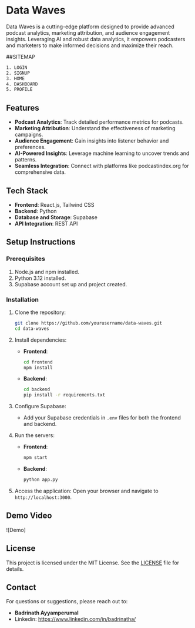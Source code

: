 # Data Waves

Data Waves is a cutting-edge platform designed to provide advanced podcast analytics, marketing attribution, and audience engagement insights. Leveraging AI and robust data analytics, it empowers podcasters and marketers to make informed decisions and maximize their reach.

##SITEMAP

```bash
1. LOGIN
2. SIGNUP
3. HOME
4. DASHBOARD
5. PROFILE
```

## Features

- **Podcast Analytics**: Track detailed performance metrics for podcasts.
- **Marketing Attribution**: Understand the effectiveness of marketing campaigns.
- **Audience Engagement**: Gain insights into listener behavior and preferences.
- **AI-Powered Insights**: Leverage machine learning to uncover trends and patterns.
- **Seamless Integration**: Connect with platforms like podcastindex.org for comprehensive data.

## Tech Stack

- **Frontend**: React.js, Tailwind CSS
- **Backend**: Python
- **Database and Storage**: Supabase
- **API Integration**: REST API

## Setup Instructions

### Prerequisites

1. Node.js and npm installed.
2. Python 3.12 installed.
3. Supabase account set up and project created.

### Installation

1. Clone the repository:

   ```bash
   git clone https://github.com/yourusername/data-waves.git
   cd data-waves
   ```

2. Install dependencies:

   - **Frontend**:
     ```bash
     cd frontend
     npm install
     ```
   - **Backend**:
     ```bash
     cd backend
     pip install -r requirements.txt
     ```

3. Configure Supabase:

   - Add your Supabase credentials in `.env` files for both the frontend and backend.

4. Run the servers:

   - **Frontend**:
     ```bash
     npm start
     ```
   - **Backend**:
     ```bash
     python app.py
     ```

5. Access the application:
   Open your browser and navigate to `http://localhost:3000`.

## Demo Video

![Demo]


## License

This project is licensed under the MIT License. See the [LICENSE](LICENSE) file for details.

## Contact

For questions or suggestions, please reach out to:

- **Badrinath Ayyamperumal**
- Linkedin: https://www.linkedin.com/in/badrinatha/
